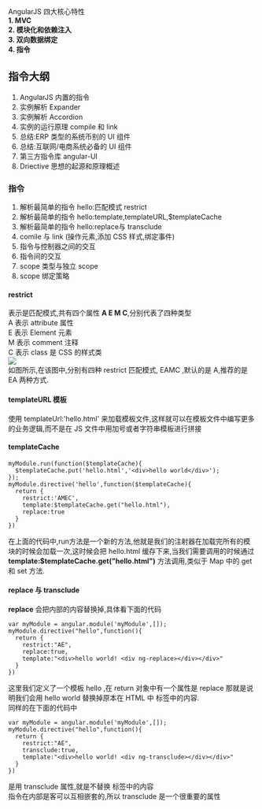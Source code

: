 AngularJS 四大核心特性    
**1. MVC**   
**2. 模块化和依赖注入**   
**3. 双向数据绑定**    
**4. 指令**      
## 指令大纲
1. AngularJS 内置的指令   
2. 实例解析 Expander   
3. 实例解析 Accordion   
4. 实例的运行原理 compile 和 link   
5. 总结:ERP 类型的系统币别的 UI 组件   
6. 总结:互联网/电商系统必备的 UI 组件   
7. 第三方指令库 angular-UI   
8. Driective 思想的起源和原理概述
### 指令   
1. 解析最简单的指令 hello:匹配模式 restrict    
2. 解析最简单的指令 hello:template,templateURL,$templateCache
3. 解析最简单的指令 hello:replace与 transclude  
4. comile 与 link (操作元素,添加 CSS 样式,绑定事件)
5. 指令与控制器之间的交互
6. 指令间的交互
7. scope 类型与独立 scope 
8. scope 绑定策略
#### restrict   
表示是匹配模式,共有四个属性 **A E M C**,分别代表了四种类型   
A 表示 attribute 属性  
E 表示 Element 元素   
M 表示  comment 注释   
C 表示 class 是 CSS 的样式类    
![](https://i.imgur.com/tGk2XZn.png)    
如图所示,在该图中,分别有四种 restrict 匹配模式, EAMC ,默认的是 A,推荐的是 EA 两种方式.    
#### templateURL 模板   
使用 templateUrl:'hello.html' 来加载模板文件,这样就可以在模板文件中编写更多的业务逻辑,而不是在 JS 文件中用加号或者字符串模板进行拼接      
#### templateCache 
	
	myModule.run(function($templateCache){
	  $templateCache.put('hello.html','<div>hello world</div>');
	});
	myModule.directive('hello',function($templateCache){
	  return {
	    restrict:'AMEC',
	    template:$templateCache.get("hello.html"),
	    replace:true
	  }
	})
在上面的代码中,run方法是一个新的方法,他就是我们的注射器在加载完所有的模块的时候会加载一次,这时候会把 hello.html 缓存下来,当我们需要调用的时候通过 **template:$templateCache.get("hello.html")**  方法调用,类似于 Map 中的 get 和 set 方法.   
#### replace 与 transclude    
**replace** 会把内部的内容替换掉,具体看下面的代码   
	
	var myModule = angular.module('myModule',[]);
	myModule.directive("hello",function(){
	  return {
	    restrict:"AE",
	    replace:true,
	    template:"<div>hello world! <div ng-replace></div></div>"
	  }
	})
这里我们定义了一个模板 hello ,在 return 对象中有一个属性是 replace 那就是说明我们会用 hello world 替换掉原本在 HTML 中 <hello> 标签中的内容.    
同样的在下面的代码中   

	var myModule = angular.module('myModule',[]);
	myModule.directive("hello",function(){
	  return {
	    restrict:"AE",
	    transclude:true,
	    template:"<div>hello world! <div ng-transclude></div></div>"
	  }
	})    
是用 transclude 属性,就是不替换 <hello> 标签中的内容   
指令在内部是客可以互相嵌套的,所以 transclude 是一个很重要的属性